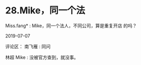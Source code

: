 # 28.Mike，同一个法

Miss.fang* : Mike，同一个法人，不同公司，算是重复开店 的吗？

2019-07-07

评论区： 南飞雁 : 同问

林超 Mike : 没被官方查到，就没事。